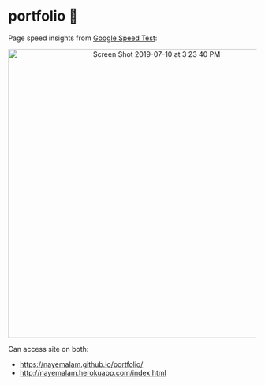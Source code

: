 # portfolio :gem:
Page speed insights from [Google Speed Test](https://developers.google.com/speed/pagespeed/insights/): <br/>
<p align="center">
  <img width="586" alt="Screen Shot 2019-07-10 at 3 23 40 PM" src="https://user-images.githubusercontent.com/25883629/60948966-beff5500-a326-11e9-897c-923456e5cb2b.png">
</p>

Can access site on both:
- https://nayemalam.github.io/portfolio/
- http://nayemalam.herokuapp.com/index.html
